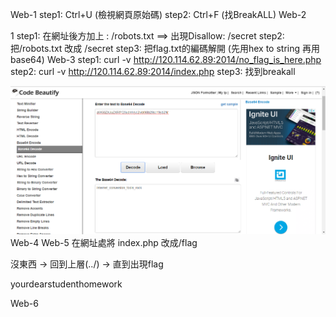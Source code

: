 Web-1
step1: Ctrl+U (檢視網頁原始碼)
step2: Ctrl+F (找BreakALL)
Web-2

1[](https://github.com/ase78920019/assignment/blob/master/picture/web5.PNG)
step1: 在網址後方加上 : /robots.txt ==> 出現Disallow: /secret 
step2: 把/robots.txt 改成 /secret
step3: 把flag.txt的編碼解開 (先用hex to string 再用base64)
Web-3
step1: curl -v http://120.114.62.89:2014/no_flag_is_here.php
step2: curl -v http://120.114.62.89:2014/index.php
step3: 找到breakall

![](https://github.com/ase78920019/assignment/blob/master/picture/what-the-hex%204.PNG)
Web-4
Web-5
在網址處將 index.php 改成/flag

沒東西 -> 回到上層(../) -> 直到出現flag

yourdearstudenthomework

Web-6
